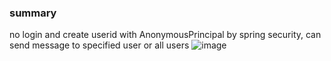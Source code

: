 ### summary
no login and create userid with AnonymousPrincipal by spring security, can send message to specified user or all users
![image](https://github.com/ekopopo406/spring-boot-websocket-chat/blob/master/chatsample/src/main/resources/static/Untitled.jpg)
